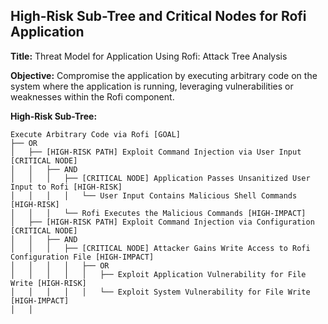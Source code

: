 ## High-Risk Sub-Tree and Critical Nodes for Rofi Application

**Title:** Threat Model for Application Using Rofi: Attack Tree Analysis

**Objective:** Compromise the application by executing arbitrary code on the system where the application is running, leveraging vulnerabilities or weaknesses within the Rofi component.

**High-Risk Sub-Tree:**

```
Execute Arbitrary Code via Rofi [GOAL]
├── OR
│   ├── [HIGH-RISK PATH] Exploit Command Injection via User Input [CRITICAL NODE]
│   │   ├── AND
│   │   │   ├── [CRITICAL NODE] Application Passes Unsanitized User Input to Rofi [HIGH-RISK]
│   │   │   │   └── User Input Contains Malicious Shell Commands [HIGH-RISK]
│   │   │   └── Rofi Executes the Malicious Commands [HIGH-IMPACT]
│   ├── [HIGH-RISK PATH] Exploit Command Injection via Configuration [CRITICAL NODE]
│   │   ├── AND
│   │   │   ├── [CRITICAL NODE] Attacker Gains Write Access to Rofi Configuration File [HIGH-IMPACT]
│   │   │   │   ├── OR
│   │   │   │   │   ├── Exploit Application Vulnerability for File Write [HIGH-RISK]
│   │   │   │   │   └── Exploit System Vulnerability for File Write [HIGH-IMPACT]
│   │
